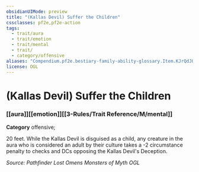 ```yaml
---
obsidianUIMode: preview
title: "(Kallas Devil) Suffer the Children"
cssclasses: pf2e,pf2e-action
tags:
  - trait/aura
  - trait/emotion
  - trait/mental
  - trait/
  - category/offensive
aliases: "Compendium.pf2e.bestiary-family-ability-glossary.Item.KJrQdJQ0ZEmKYH4Y"
license: OGL
---
```

# (Kallas Devil) Suffer the Children

### [[aura]][[emotion]][[3-Rules/Trait Reference/M/mental]]

**Category** offensive; 




20 feet. While the Kallas Devil is disguised as a child, any creature in the aura who is considered an adult by their culture takes a -2 circumstance penalty to checks and DCs opposing the Kallas Devil's Deception.

*Source: Pathfinder Lost Omens Monsters of Myth*
*OGL*